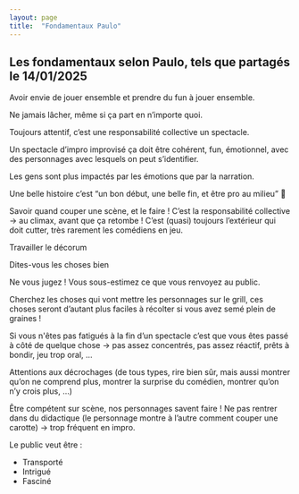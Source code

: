 ```yaml
---
layout: page
title:  "Fondamentaux Paulo"
---
```


## Les fondamentaux selon Paulo, tels que partagés le 14/01/2025

Avoir envie de jouer ensemble  et prendre du fun à jouer ensemble.

Ne jamais lâcher, même si ça part en n’importe quoi.

Toujours attentif, c’est une responsabilité collective un spectacle.

Un spectacle d’impro improvisé ça doit être cohérent, fun, émotionnel, avec des personnages avec lesquels on peut s’identifier.

Les gens sont plus impactés par les émotions que par la narration.

Une belle histoire c’est “un bon début, une belle fin, et être pro au milieu” 🙂

Savoir quand couper une scène, et le faire ! C’est la responsabilité collective → au climax, avant que ça retombe ! C’est (quasi) toujours l’extérieur qui doit cutter, très rarement les comédiens en jeu.

Travailler le décorum

Dites-vous les choses bien

Ne vous jugez ! Vous sous-estimez ce que vous renvoyez au public.

Cherchez les choses qui vont mettre les personnages sur le grill, ces choses seront d’autant plus faciles à récolter si vous avez semé plein de graines !

Si vous n'êtes pas fatigués à la fin d’un spectacle c’est que vous êtes passé à côté de quelque chose → pas assez concentrés, pas assez réactif, prêts à bondir, jeu trop oral, …

Attentions aux décrochages (de tous types, rire bien sûr, mais aussi montrer qu’on ne comprend plus, montrer la surprise du comédien, montrer qu’on n’y crois plus, …)

Être compétent sur scène, nos personnages savent faire ! Ne pas rentrer dans du didactique (le personnage montre à l’autre comment couper une carotte) → trop fréquent en impro.

Le public veut être :
- Transporté
- Intrigué
- Fasciné
